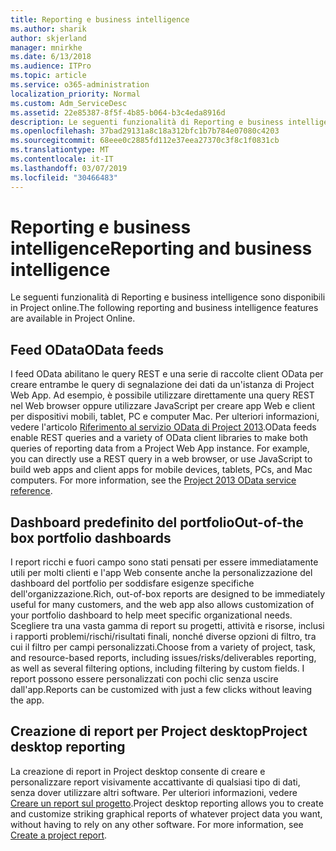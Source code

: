 ```yaml
---
title: Reporting e business intelligence
ms.author: sharik
author: skjerland
manager: mnirkhe
ms.date: 6/13/2018
ms.audience: ITPro
ms.topic: article
ms.service: o365-administration
localization_priority: Normal
ms.custom: Adm_ServiceDesc
ms.assetid: 22e85387-8f5f-4b85-b064-b3c4eda8916d
description: Le seguenti funzionalità di Reporting e business intelligence sono disponibili in Project online.
ms.openlocfilehash: 37bad29131a8c18a312bfc1b7b784e07080c4203
ms.sourcegitcommit: 68eee0c2885fd112e37eea27370c3f8c1f0831cb
ms.translationtype: MT
ms.contentlocale: it-IT
ms.lasthandoff: 03/07/2019
ms.locfileid: "30466483"
---
```

# <a name="reporting-and-business-intelligence"></a><span data-ttu-id="25a99-103">Reporting e business intelligence</span><span class="sxs-lookup"><span data-stu-id="25a99-103">Reporting and business intelligence</span></span>

<span data-ttu-id="25a99-104">Le seguenti funzionalità di Reporting e business intelligence sono disponibili in Project online.</span><span class="sxs-lookup"><span data-stu-id="25a99-104">The following reporting and business intelligence features are available in Project Online.</span></span>
  
## <a name="odata-feeds"></a><span data-ttu-id="25a99-105">Feed OData</span><span class="sxs-lookup"><span data-stu-id="25a99-105">OData feeds</span></span>
<span data-ttu-id="25a99-106"><a name="bkmk_ODataFeeds"> </a></span><span class="sxs-lookup"><span data-stu-id="25a99-106"></span></span>

<span data-ttu-id="25a99-p101">I feed OData abilitano le query REST e una serie di raccolte client OData per creare entrambe le query di segnalazione dei dati da un'istanza di Project Web App. Ad esempio, è possibile utilizzare direttamente una query REST nel Web browser oppure utilizzare JavaScript per creare app Web e client per dispositivi mobili, tablet, PC e computer Mac. Per ulteriori informazioni, vedere l'articolo [Riferimento al servizio OData di Project 2013](http://go.microsoft.com/fwlink/?LinkID=823655&amp;clcid=0x409).</span><span class="sxs-lookup"><span data-stu-id="25a99-p101">OData feeds enable REST queries and a variety of OData client libraries to make both queries of reporting data from a Project Web App instance. For example, you can directly use a REST query in a web browser, or use JavaScript to build web apps and client apps for mobile devices, tablets, PCs, and Mac computers. For more information, see the [Project 2013 OData service reference](http://go.microsoft.com/fwlink/?LinkID=823655&amp;clcid=0x409).</span></span>
  
## <a name="out-of-the-box-portfolio-dashboards"></a><span data-ttu-id="25a99-110">Dashboard predefinito del portfolio</span><span class="sxs-lookup"><span data-stu-id="25a99-110">Out-of-the box portfolio dashboards</span></span>
<span data-ttu-id="25a99-111"><a name="bkmk_OutOfTheBoxPortfolioDashboards"> </a></span><span class="sxs-lookup"><span data-stu-id="25a99-111"></span></span>

<span data-ttu-id="25a99-112">I report ricchi e fuori campo sono stati pensati per essere immediatamente utili per molti clienti e l'app Web consente anche la personalizzazione del dashboard del portfolio per soddisfare esigenze specifiche dell'organizzazione.</span><span class="sxs-lookup"><span data-stu-id="25a99-112">Rich, out-of-box reports are designed to be immediately useful for many customers, and the web app also allows customization of your portfolio dashboard to help meet specific organizational needs.</span></span> <span data-ttu-id="25a99-113">Scegliere tra una vasta gamma di report su progetti, attività e risorse, inclusi i rapporti problemi/rischi/risultati finali, nonché diverse opzioni di filtro, tra cui il filtro per campi personalizzati.</span><span class="sxs-lookup"><span data-stu-id="25a99-113">Choose from a variety of project, task, and resource-based reports, including issues/risks/deliverables reporting, as well as several filtering options, including filtering by custom fields.</span></span> <span data-ttu-id="25a99-114">I report possono essere personalizzati con pochi clic senza uscire dall'app.</span><span class="sxs-lookup"><span data-stu-id="25a99-114">Reports can be customized with just a few clicks without leaving the app.</span></span> 
  
## <a name="project-desktop-reporting"></a><span data-ttu-id="25a99-115">Creazione di report per Project desktop</span><span class="sxs-lookup"><span data-stu-id="25a99-115">Project desktop reporting</span></span>
<span data-ttu-id="25a99-116"><a name="bkmk_ProjectDesktopReporting"> </a></span><span class="sxs-lookup"><span data-stu-id="25a99-116"></span></span>

<span data-ttu-id="25a99-p103">La creazione di report in Project desktop consente di creare e personalizzare report visivamente accattivante di qualsiasi tipo di dati, senza dover utilizzare altri software. Per ulteriori informazioni, vedere [Creare un report sul progetto](http://go.microsoft.com/fwlink/?LinkID=823657&amp;clcid=0x409).</span><span class="sxs-lookup"><span data-stu-id="25a99-p103">Project desktop reporting allows you to create and customize striking graphical reports of whatever project data you want, without having to rely on any other software. For more information, see [Create a project report](http://go.microsoft.com/fwlink/?LinkID=823657&amp;clcid=0x409).</span></span>
  

